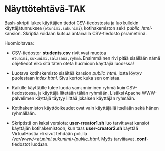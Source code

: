 # Näyttötehtävä-TAK

Bash-skripti lukee käyttäjien tiedot CSV-tiedostosta ja luo kullekin käyttäjätunnuksen (`etunimi.sukunimi`), kotihakemiston sekä *public_html*-kansion. Skriptiä voidaan kutsua antamalla CSV-tiedosto parametrinä.

Huomioitavaa:

- CSV-tiedoston **students.csv** rivit ovat muotoa `etunimi,sukunimi,salasana,ryhmä`. Ensimmäinen rivi pitää sisällään nämä ohjetiedot eikä sitä täten oteta huomioon käyttäjiä luodessa!

- Luotava kotihakemisto sisältää kansion *public_html*, josta löytyy puolestaan *index.html*. Sivu kertoo kuka sen omistaa.

- Kaikille käyttäjille tulee luoda samanniminen ryhmä kuin CSV-tiedostossa, ja käyttäjä liitetään tähän ryhmään. Lisäksi Apache WWW-palvelimen käyttäjä täytyy liittää jokaisen käyttäjän ryhmään.

- Kotihakemiston käyttöoikeudet ovat vain käyttäjällä itsellään sekä hänen ryhmällään.

- Skriptistä on kaksi versiota: **user-creator1.sh** luo tarvittavat kansiot käyttäjän kotihakemistoon, kun taas **user-creator2.sh** käyttää VirtualHostia eli sivut tehdään polulla */var/www/<etunimi.sukunimi>/public_html*. Myös tarvittavat **.conf**-tiedostot luodaan.